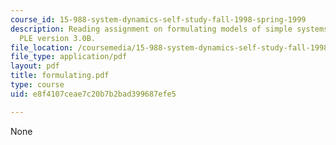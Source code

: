 ```yaml
---
course_id: 15-988-system-dynamics-self-study-fall-1998-spring-1999
description: Reading assignment on formulating models of simple systems using Vensim
  PLE version 3.0B.
file_location: /coursemedia/15-988-system-dynamics-self-study-fall-1998-spring-1999/e8f4107ceae7c20b7b2bad399687efe5_formulating.pdf
file_type: application/pdf
layout: pdf
title: formulating.pdf
type: course
uid: e8f4107ceae7c20b7b2bad399687efe5

---
```

None